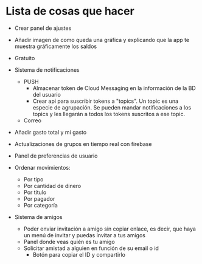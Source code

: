 # Lista de cosas que hacer

- Crear panel de ajustes

- Añadir imagen de como queda una gráfica y explicando que la app te muestra gráficamente los saldos
- Gratuito
- Sistema de notificaciones
  - PUSH
    - Almacenar token de Cloud Messaging en la información de la BD del usuario
    - Crear api para suscribir tokens a "topics". Un topic es una especie de agrupación. Se pueden mandar notificaciones a los topics y les llegarán a todos los tokens suscritos a ese topic.
  - Correo
- Añadir gasto total y mi gasto
- Actualizaciones de grupos en tiempo real con firebase
- Panel de preferencias de usuario
- Ordenar movimientos:
  - Por tipo
  - Por cantidad de dinero
  - Por título
  - Por pagador
  - Por categoría
- Sistema de amigos
  - Poder enviar invitación a amigo sin copiar enlace, es decir, que haya un menú de invitar y puedas invitar a tus amigos
  - Panel donde veas quién es tu amigo
  - Solicitar amistad a alguien en función de su email o id
    - Botón para copiar el ID y compartirlo
